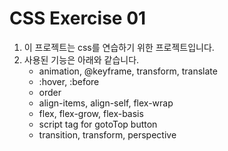 # CSS Exercise 01
1. 이 프로젝트는 css를 연습하기 위한 프로젝트입니다.
2. 사용된 기능은 아래와 같습니다.
    * animation, @keyframe, transform, translate
    * :hover, :before
    * order
    * align-items, align-self, flex-wrap
    * flex, flex-grow, flex-basis
    * script tag for gotoTop button
    * transition, transform, perspective